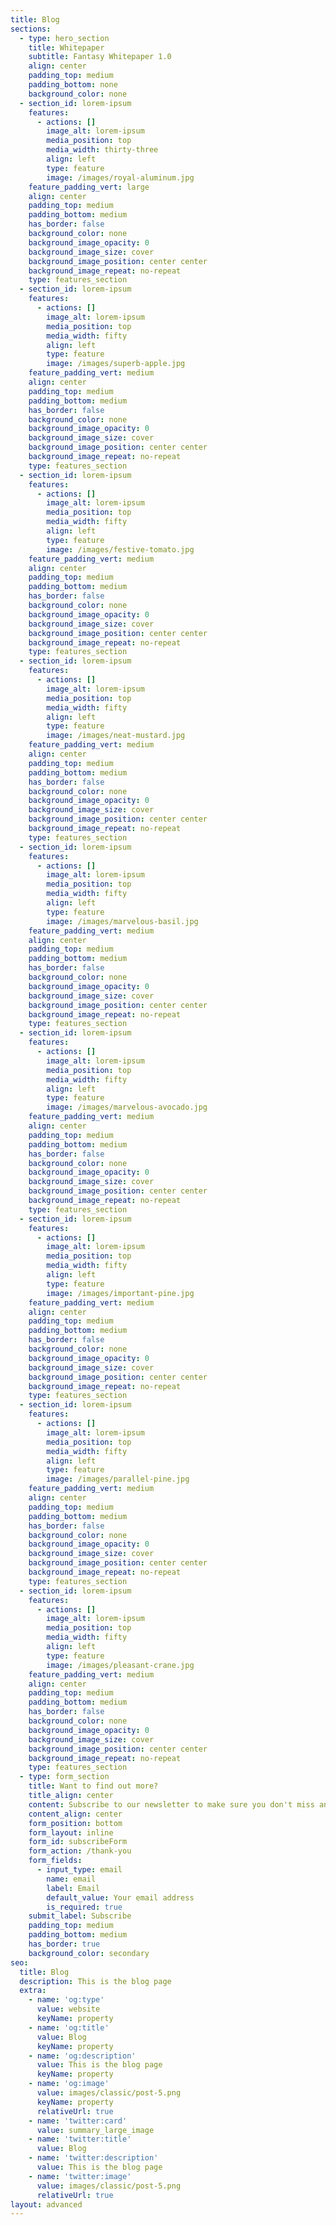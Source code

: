```yaml
---
title: Blog
sections:
  - type: hero_section
    title: Whitepaper
    subtitle: Fantasy Whitepaper 1.0
    align: center
    padding_top: medium
    padding_bottom: none
    background_color: none
  - section_id: lorem-ipsum
    features:
      - actions: []
        image_alt: lorem-ipsum
        media_position: top
        media_width: thirty-three
        align: left
        type: feature
        image: /images/royal-aluminum.jpg
    feature_padding_vert: large
    align: center
    padding_top: medium
    padding_bottom: medium
    has_border: false
    background_color: none
    background_image_opacity: 0
    background_image_size: cover
    background_image_position: center center
    background_image_repeat: no-repeat
    type: features_section
  - section_id: lorem-ipsum
    features:
      - actions: []
        image_alt: lorem-ipsum
        media_position: top
        media_width: fifty
        align: left
        type: feature
        image: /images/superb-apple.jpg
    feature_padding_vert: medium
    align: center
    padding_top: medium
    padding_bottom: medium
    has_border: false
    background_color: none
    background_image_opacity: 0
    background_image_size: cover
    background_image_position: center center
    background_image_repeat: no-repeat
    type: features_section
  - section_id: lorem-ipsum
    features:
      - actions: []
        image_alt: lorem-ipsum
        media_position: top
        media_width: fifty
        align: left
        type: feature
        image: /images/festive-tomato.jpg
    feature_padding_vert: medium
    align: center
    padding_top: medium
    padding_bottom: medium
    has_border: false
    background_color: none
    background_image_opacity: 0
    background_image_size: cover
    background_image_position: center center
    background_image_repeat: no-repeat
    type: features_section
  - section_id: lorem-ipsum
    features:
      - actions: []
        image_alt: lorem-ipsum
        media_position: top
        media_width: fifty
        align: left
        type: feature
        image: /images/neat-mustard.jpg
    feature_padding_vert: medium
    align: center
    padding_top: medium
    padding_bottom: medium
    has_border: false
    background_color: none
    background_image_opacity: 0
    background_image_size: cover
    background_image_position: center center
    background_image_repeat: no-repeat
    type: features_section
  - section_id: lorem-ipsum
    features:
      - actions: []
        image_alt: lorem-ipsum
        media_position: top
        media_width: fifty
        align: left
        type: feature
        image: /images/marvelous-basil.jpg
    feature_padding_vert: medium
    align: center
    padding_top: medium
    padding_bottom: medium
    has_border: false
    background_color: none
    background_image_opacity: 0
    background_image_size: cover
    background_image_position: center center
    background_image_repeat: no-repeat
    type: features_section
  - section_id: lorem-ipsum
    features:
      - actions: []
        image_alt: lorem-ipsum
        media_position: top
        media_width: fifty
        align: left
        type: feature
        image: /images/marvelous-avocado.jpg
    feature_padding_vert: medium
    align: center
    padding_top: medium
    padding_bottom: medium
    has_border: false
    background_color: none
    background_image_opacity: 0
    background_image_size: cover
    background_image_position: center center
    background_image_repeat: no-repeat
    type: features_section
  - section_id: lorem-ipsum
    features:
      - actions: []
        image_alt: lorem-ipsum
        media_position: top
        media_width: fifty
        align: left
        type: feature
        image: /images/important-pine.jpg
    feature_padding_vert: medium
    align: center
    padding_top: medium
    padding_bottom: medium
    has_border: false
    background_color: none
    background_image_opacity: 0
    background_image_size: cover
    background_image_position: center center
    background_image_repeat: no-repeat
    type: features_section
  - section_id: lorem-ipsum
    features:
      - actions: []
        image_alt: lorem-ipsum
        media_position: top
        media_width: fifty
        align: left
        type: feature
        image: /images/parallel-pine.jpg
    feature_padding_vert: medium
    align: center
    padding_top: medium
    padding_bottom: medium
    has_border: false
    background_color: none
    background_image_opacity: 0
    background_image_size: cover
    background_image_position: center center
    background_image_repeat: no-repeat
    type: features_section
  - section_id: lorem-ipsum
    features:
      - actions: []
        image_alt: lorem-ipsum
        media_position: top
        media_width: fifty
        align: left
        type: feature
        image: /images/pleasant-crane.jpg
    feature_padding_vert: medium
    align: center
    padding_top: medium
    padding_bottom: medium
    has_border: false
    background_color: none
    background_image_opacity: 0
    background_image_size: cover
    background_image_position: center center
    background_image_repeat: no-repeat
    type: features_section
  - type: form_section
    title: Want to find out more?
    title_align: center
    content: Subscribe to our newsletter to make sure you don't miss anything.
    content_align: center
    form_position: bottom
    form_layout: inline
    form_id: subscribeForm
    form_action: /thank-you
    form_fields:
      - input_type: email
        name: email
        label: Email
        default_value: Your email address
        is_required: true
    submit_label: Subscribe
    padding_top: medium
    padding_bottom: medium
    has_border: true
    background_color: secondary
seo:
  title: Blog
  description: This is the blog page
  extra:
    - name: 'og:type'
      value: website
      keyName: property
    - name: 'og:title'
      value: Blog
      keyName: property
    - name: 'og:description'
      value: This is the blog page
      keyName: property
    - name: 'og:image'
      value: images/classic/post-5.png
      keyName: property
      relativeUrl: true
    - name: 'twitter:card'
      value: summary_large_image
    - name: 'twitter:title'
      value: Blog
    - name: 'twitter:description'
      value: This is the blog page
    - name: 'twitter:image'
      value: images/classic/post-5.png
      relativeUrl: true
layout: advanced
---
```

